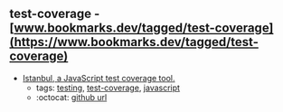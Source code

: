 test-coverage - [www.bookmarks.dev/tagged/test-coverage](https://www.bookmarks.dev/tagged/test-coverage) 
---
* [Istanbul, a JavaScript test coverage tool.](https://istanbul.js.org/)
    * tags: [testing](../tags/testing.md), [test-coverage](../tags/test-coverage.md), [javascript](../tags/javascript.md)
    * :octocat: [github url](https://github.com/istanbuljs)

